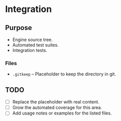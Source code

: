 # Integration

## Purpose
- Engine source tree.
- Automated test suites.
- Integration tests.

### Files
- `.gitkeep` – Placeholder to keep the directory in git.

## TODO
- [ ] Replace the placeholder with real content.
- [ ] Grow the automated coverage for this area.
- [ ] Add usage notes or examples for the listed files.
